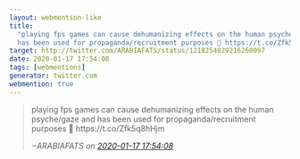 ```yaml
---
layout: webmention-like
title:
  "playing fps games can cause dehumanizing effects on the human psyche/gaze and
  has been used for propaganda/recruitment purposes 💫 https://t.co/Zfk5q8hHjm"
target: http://twitter.com/ARABIAFATS/status/1218254829216260097
date: 2020-01-17 17:54:08
tags: [webmentions]
generator: twitter.com
webmention: true
---
```


<blockquote class="external-citation">
  <p>
    playing fps games can cause dehumanizing effects on the human psyche/gaze and has been used for propaganda/recruitment purposes 💫 https://t.co/Zfk5q8hHjm
  </p>
  <cite>‒<span class="p-author p-name">ARABIAFATS</span>
    on
    <a href="http://twitter.com/ARABIAFATS/status/1218254829216260097" rel="external nofollow" target="_blank">2020-01-17 17:54:08</a>
  </cite>
</blockquote>
